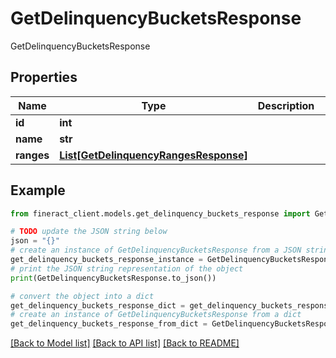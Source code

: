 # GetDelinquencyBucketsResponse

GetDelinquencyBucketsResponse

## Properties

Name | Type | Description | Notes
------------ | ------------- | ------------- | -------------
**id** | **int** |  | [optional] 
**name** | **str** |  | [optional] 
**ranges** | [**List[GetDelinquencyRangesResponse]**](GetDelinquencyRangesResponse.md) |  | [optional] 

## Example

```python
from fineract_client.models.get_delinquency_buckets_response import GetDelinquencyBucketsResponse

# TODO update the JSON string below
json = "{}"
# create an instance of GetDelinquencyBucketsResponse from a JSON string
get_delinquency_buckets_response_instance = GetDelinquencyBucketsResponse.from_json(json)
# print the JSON string representation of the object
print(GetDelinquencyBucketsResponse.to_json())

# convert the object into a dict
get_delinquency_buckets_response_dict = get_delinquency_buckets_response_instance.to_dict()
# create an instance of GetDelinquencyBucketsResponse from a dict
get_delinquency_buckets_response_from_dict = GetDelinquencyBucketsResponse.from_dict(get_delinquency_buckets_response_dict)
```
[[Back to Model list]](../README.md#documentation-for-models) [[Back to API list]](../README.md#documentation-for-api-endpoints) [[Back to README]](../README.md)


